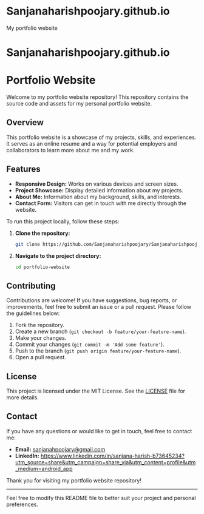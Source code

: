 # Sanjanaharishpoojary.github.io
My portfolio website

# Sanjanaharishpoojary.github.io
# Portfolio Website

Welcome to my portfolio website repository! This repository contains the source code and assets for my personal portfolio website.


## Overview

This portfolio website is a showcase of my projects, skills, and experiences. It serves as an online resume and a way for potential employers and collaborators to learn more about me and my work.

## Features

- **Responsive Design:** Works on various devices and screen sizes.
- **Project Showcase:** Display detailed information about my projects.
- **About Me:** Information about my background, skills, and interests.
- **Contact Form:** Visitors can get in touch with me directly through the website.


To run this project locally, follow these steps:

1. **Clone the repository:**
   ```sh
   git clone https://github.com/Sanjanaharishpoojary/Sanjanaharishpoojary.github.io.git
   ```

2. **Navigate to the project directory:**
   ```sh
   cd portfolio-website
   ```




## Contributing

Contributions are welcome! If you have suggestions, bug reports, or improvements, feel free to submit an issue or a pull request. Please follow the guidelines below:

1. Fork the repository.
2. Create a new branch (`git checkout -b feature/your-feature-name`).
3. Make your changes.
4. Commit your changes (`git commit -m 'Add some feature'`).
5. Push to the branch (`git push origin feature/your-feature-name`).
6. Open a pull request.

## License

This project is licensed under the MIT License. See the [LICENSE](LICENSE) file for more details.

## Contact

If you have any questions or would like to get in touch, feel free to contact me:

- **Email:** sanjanahpoojary@gmail.com
- **LinkedIn:** https://www.linkedin.com/in/sanjana-harish-b73645234?utm_source=share&utm_campaign=share_via&utm_content=profile&utm_medium=android_app

Thank you for visiting my portfolio website repository!

---

Feel free to modify this README file to better suit your project and personal preferences.
